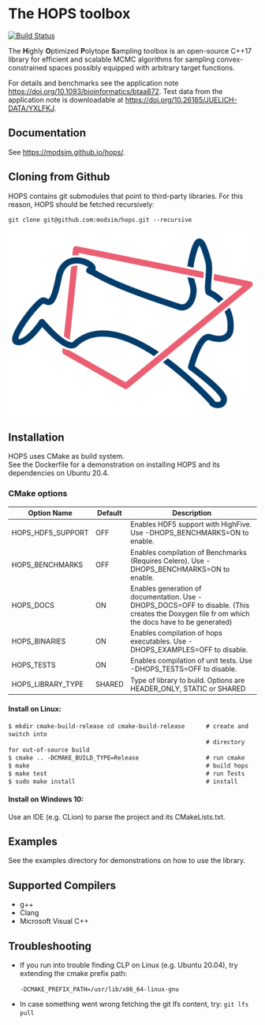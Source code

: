 # The HOPS toolbox

[![Build Status](https://travis-ci.org/modsim/hops.svg?branch=master)](https://travis-ci.org/modsim/hops)

The **H**ighly **O**ptimized **P**olytope **S**ampling toolbox is an open-source C++17
library for efficient and scalable MCMC algorithms for sampling convex-constrained spaces possibly
equipped with arbitrary target functions.

For details and benchmarks see the application note https://doi.org/10.1093/bioinformatics/btaa872.
Test data from the application note is downloadable at https://doi.org/10.26165/JUELICH-DATA/YXLFKJ.


## Documentation

See https://modsim.github.io/hops/.


## Cloning from Github

HOPS contains git submodules that point to third-party libraries.
For this reason, HOPS should be fetched recursively:

```
git clone git@github.com:modsim/hops.git --recursive
```

<img src="hops.png" alt="HOPS Logo" width="500"/>


## Installation

HOPS uses CMake as build system.  
See the Dockerfile for a demonstration on installing HOPS and its dependencies on Ubuntu 20.4.


### CMake options

| Option Name               | Default   | Description                                                                                               |
| ------------------------- | --------- | --------------------------------------------------------------------------------------------------------- |
| HOPS\_HDF5\_SUPPORT       |       OFF | Enables HDF5 support with HighFive. Use -DHOPS\_BENCHMARKS=ON to enable.                                  |
| HOPS\_BENCHMARKS          |       OFF | Enables compilation of Benchmarks (Requires Celero). Use -DHOPS\_BENCHMARKS=ON to enable.                 |
| HOPS\_DOCS                |        ON | Enables generation of documentation. Use -DHOPS\_DOCS=OFF to disable. (This creates the Doxygen file fr om which the docs have to be generated) |
| HOPS\_BINARIES            |        ON | Enables compilation of hops executables. Use -DHOPS\_EXAMPLES=OFF to disable.                             |
| HOPS\_TESTS               |        ON | Enables compilation of unit tests. Use -DHOPS\_TESTS=OFF to disable.                                      |
| HOPS\_LIBRARY\_TYPE       |    SHARED | Type of library to build. Options are HEADER\_ONLY, STATIC or SHARED                                      |


#### Install on Linux:

```
$ mkdir cmake-build-release cd cmake-build-release      # create and switch into 
                                                        # directory for out-of-source build
$ cmake .. -DCMAKE_BUILD_TYPE=Release                   # run cmake
$ make                                                  # build hops
$ make test                                             # run Tests
$ sudo make install                                     # install
```


#### Install on Windows 10:

Use an IDE (e.g. CLion) to parse the project and its CMakeLists.txt.


## Examples

See the examples directory for demonstrations on how to use the library.


## Supported Compilers
* g++
* Clang
* Microsoft Visual C++


## Troubleshooting

* If you run into trouble finding CLP on Linux (e.g. Ubuntu 20.04), try extending the cmake prefix path:

    ```-DCMAKE_PREFIX_PATH=/usr/lib/x86_64-linux-gnu```

* In case something went wrong fetching the git lfs content, try:
	```git lfs pull```
